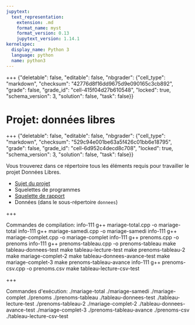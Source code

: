 ```yaml
---
jupytext:
  text_representation:
    extension: .md
    format_name: myst
    format_version: 0.13
    jupytext_version: 1.14.1
kernelspec:
  display_name: Python 3
  language: python
  name: python3
---
```


+++ {"deletable": false, "editable": false, "nbgrader": {"cell_type": "markdown", "checksum": "42776d8f16dd9675d9e090165c3cb892", "grade": false, "grade_id": "cell-415f04d27b610548", "locked": true, "schema_version": 3, "solution": false, "task": false}}

# Projet: données libres

+++ {"deletable": false, "editable": false, "nbgrader": {"cell_type": "markdown", "checksum": "529c94e001be63a5f426c01bb6e18795", "grade": false, "grade_id": "cell-6d952c4decd8c708", "locked": true, "schema_version": 3, "solution": false, "task": false}}

Vous trouverez dans ce répertoire tous les éléments requis pour
travailler le projet Données Libres.

- [Sujet du projet](projet.pdf)
- Squelettes de programmes
- [Squelette de rapport](rapport.md)
- Données (dans le sous-répertoire `donnees`)

+++

Commandes de compilation:
info-111 g++ mariage-total.cpp -o mariage-total
info-111 g++ mariage-samedi.cpp -o mariage-samedi
info-111 g++ mariage-complet.cpp -o mariage-complet
info-111 g++ prenoms.cpp -o prenoms
info-111 g++ prenoms-tableau.cpp -o prenoms-tableau
make tableau-donnees-test
make tableau-lecture-test
make prenoms-tableau-2
make mariage-complet-2
make tableau-donnees-avance-test
make mariage-complet-3
make prenoms-tableau-avance
info-111 g++ prenoms-csv.cpp -o prenoms.csv
make tableau-lecture-csv-test

+++

Commandes d'exécution:
./mariage-total
./mariage-samedi
./mariage-complet
./prenoms
./prenoms-tableau
./tableau-donnees-test
./tableau-lecture-test
./prenoms-tableau-2
./mariage-complet-2
./tableau-donnees-avance-test
./mariage-complet-3
./prenoms-tableau-avance
./prenoms-csv
./tableau-lecture-csv-test
